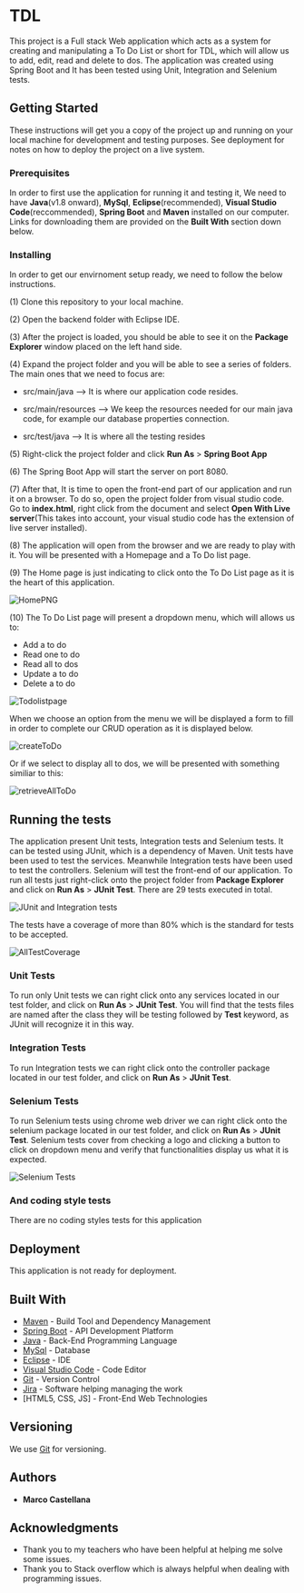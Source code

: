 # TDL

This project is a Full stack Web application which acts as a system for creating and manipulating a To Do List or short for TDL, which will allow us to add, edit, read and delete to dos. The application was created using Spring Boot and It has been tested using Unit, Integration and Selenium tests.

## Getting Started

These instructions will get you a copy of the project up and running on your local machine for development and testing purposes. See deployment for notes on how to deploy the project on a live system.

### Prerequisites

In order to first use the application for running it and testing it, We need to have **Java**(v1.8 onward), **MySql**, **Eclipse**(recommended), **Visual Studio Code**(reccommended), **Spring Boot** and **Maven** installed on our computer. Links for downloading them are provided on the **Built With** section down below.

### Installing

In order to get our envirnoment setup ready, we need to follow the below instructions.

(1) Clone this repository to your local machine.

(2) Open the backend folder with Eclipse IDE.

(3) After the project is loaded, you should be able to see it on the **Package Explorer** window placed on the left hand side.

(4) Expand the project folder and you will be able to see a series of folders. The main ones that we need to focus are:

* src/main/java --> It is where our application code resides.
 
* src/main/resources --> We keep the resources needed for our main java code, for example our database properties connection.

* src/test/java --> It is where all the testing resides

(5) Right-click the project folder and click **Run As** > **Spring Boot App**

(6) The Spring Boot App will start the server on port 8080.

(7) After that, It is time to open the front-end part of our application and run it on a browser. To do so, open the project folder from visual studio code. Go to **index.html**, right click from the document and select **Open With Live server**(This takes into account, your visual studio code has the extension of live server installed).


(8) The application will open from the browser and we are ready to play with it. You will be presented with a Homepage and a To Do list page.

(9) The Home page is just indicating to click onto the To Do List page as it is the heart of this application.

![HomePNG](https://user-images.githubusercontent.com/56220535/128322064-5849ed47-b1ff-4131-8c21-d521a406f9af.PNG)

(10) The To Do List page will present a dropdown menu, which will allows us to:
* Add a to do
* Read one to do
* Read all to dos
* Update a to do
* Delete a to do

![Todolistpage](https://user-images.githubusercontent.com/56220535/128323163-a5e1343a-8b87-4668-b9de-8f2c2f2b6f9a.PNG)


When we choose an option from the menu we will be displayed a form to fill in order to complete our CRUD operation as it is displayed below.

![createToDo](https://user-images.githubusercontent.com/56220535/128323685-db0396af-b101-4a7b-ba92-5fe0b122e427.PNG)

Or if we select to display all to dos, we will be presented with something similiar to this:

![retrieveAllToDo](https://user-images.githubusercontent.com/56220535/128323876-1897d57a-9185-48ef-b670-b4d34b6584f9.PNG)


## Running the tests

The application present Unit tests, Integration tests and Selenium tests. It can be tested using JUnit, which is a dependency of Maven. Unit tests have been used to test the services. Meanwhile Integration tests have been used to test the controllers. Selenium will test the front-end of our application. To run all tests just right-click onto the project folder from **Package Explorer** and click on **Run As** > **JUnit Test**. There are 29 tests executed in total.

![JUnit and Integration tests](https://user-images.githubusercontent.com/56220535/128327092-304b25e3-fffb-40ad-affd-6d8d92d9f084.PNG)

The tests have a coverage of more than 80% which is the standard for tests to be accepted.

![AllTestCoverage](https://user-images.githubusercontent.com/56220535/128327503-a7fb6714-edc2-4de4-a544-242f1fe0e3e1.PNG)

### Unit Tests 

To run only Unit tests we can right click onto any services located in our test folder, and click on **Run As** > **JUnit Test**. You will find that the tests files are named after the class they will be testing followed by **Test** keyword, as JUnit will recognize it in this way. 

### Integration Tests 

To run Integration tests we can right click onto the controller package located in our test folder, and click on **Run As** > **JUnit Test**. 

### Selenium Tests 

To run Selenium tests using chrome web driver we can right click onto the selenium package located in our test folder, and click on **Run As** > **JUnit Test**. Selenium tests cover from checking a logo and clicking a button to click on dropdown menu and verify that functionalities display us what it is expected.

![Selenium Tests](https://user-images.githubusercontent.com/56220535/128326573-7de8e24a-14a4-4389-9589-f458dff3d57b.PNG)

### And coding style tests

There are no coding styles tests for this application

## Deployment

This application is not ready for deployment.

## Built With

* [Maven](https://maven.apache.org/) - Build Tool and Dependency Management
* [Spring Boot](https://spring.io/projects/spring-boot) - API Development Platform
* [Java](https://www.oracle.com/java/technologies/javase/jdk14-archive-downloads.html) - Back-End Programming Language
* [MySql](https://www.mysql.com/downloads/) - Database
* [Eclipse](https://www.eclipse.org/downloads/) - IDE
* [Visual Studio Code](https://code.visualstudio.com/) - Code Editor
* [Git](https://git-scm.com/downloads) - Version Control
* [Jira](https://www.atlassian.com/) - Software helping managing the work
* [HTML5, CSS, JS] - Front-End Web Technologies

## Versioning

We use [Git](https://git-scm.com/downloads) for versioning.

## Authors

* **Marco Castellana** 

## Acknowledgments

* Thank you to my teachers who have been helpful at helping me solve some issues.
* Thank you to Stack overflow which is always helpful when dealing with programming issues.